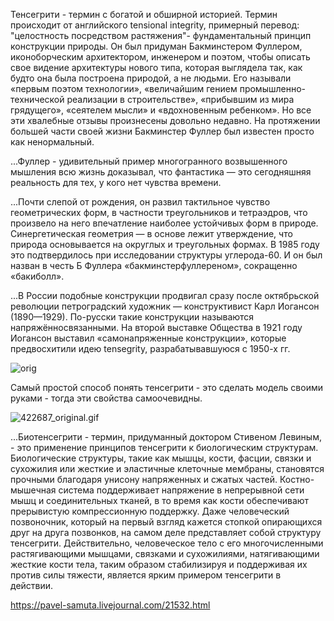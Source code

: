 Тенсегрити - термин с богатой и обширной историей. Термин происходит от английского tensional integrity, примерный перевод: "целостность посредством растяжения"- фундаментальный принцип конструкции природы. Он был придуман Бакминстером Фуллером, иконоборческим архитектором, инженером и поэтом, чтобы описать свое видение архитектуры нового типа, которая выглядела так, как будто она была построена природой, а не людьми. Его называли «первым поэтом технологии», «величайшим гением промышленно-технической реализации в строительстве», «прибывшим из мира грядущего», «сеятелем мысли» и «вдохновенным ребенком». Но все эти хвалебные отзывы произнесены довольно недавно. На протяжении большей части своей жизни Бакминстер Фуллер был известен просто как ненормальный.

...Фуллер - удивительный пример многогранного возвышенного мышления всю жизнь доказывал, что фантастика — это сегодняшняя реальность для тех, у кого нет чувства времени.

...Почти слепой от рождения, он развил тактильное чувство геометрических форм, в частности треугольников и тетраэдров, что произвело на него впечатление наиболее устойчивых форм в природе. Синергетическая геометрия — в основе лежит утверждение, что природа основывается на округлых и треугольных формах. В 1985 году это подтвердилось при исследовании структуры углерода-60. И он был назван в честь Б Фуллера «бакминстерфуллереном», сокращенно «бакиболл».

...В России подобные конструкции продвигал сразу после октябрьской революции петроградский художник — конструктивист Карл Иогансон (1890—1929). По-русски такие конструкции называются напряжённосвязанными. На второй выставке Общества в 1921 году Иогансон выставил «самонапряженные конструкции», которые предвосхитили идею tensegrity, разрабатывавшуюся с 1950-х гг.

![orig](../_resources/orig)

Самый простой способ понять тенсегрити - это сделать модель своими руками - тогда эти свойства самоочевидны.

![422687_original.gif](422687_original.gif)

...Биотенсегрити - термин, придуманный доктором Стивеном Левиным, - это применение принципов тенсегрити к биологическим структурам. Биологические структуры, такие как мышцы, кости, фасции, связки и сухожилия или жесткие и эластичные клеточные мембраны, становятся прочными благодаря унисону напряженных и сжатых частей. Костно-мышечная система поддерживает напряжение в непрерывной сети мышц и соединительных тканей, в то время как кости обеспечивают прерывистую компрессионную поддержку. Даже человеческий позвоночник, который на первый взгляд кажется стопкой опирающихся друг на друга позвонков, на самом деле представляет собой структуру тенсегрити. Действительно, человеческое тело с его многочисленными растягивающими мышцами, связками и сухожилиями, натягивающими жесткие кости тела, таким образом стабилизируя и поддерживая их против силы тяжести, является ярким примером тенсегрити в действии.

https://pavel-samuta.livejournal.com/21532.html